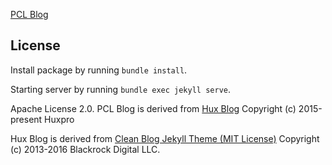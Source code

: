 [PCL Blog]()

License
-------

Install package by running `bundle install`.

Starting server by running `bundle exec jekyll serve`.

Apache License 2.0.
PCL Blog is derived from [Hux Blog](https://huangxuan.me)
Copyright (c) 2015-present Huxpro

Hux Blog is derived from [Clean Blog Jekyll Theme (MIT License)](https://github.com/BlackrockDigital/startbootstrap-clean-blog-jekyll/)
Copyright (c) 2013-2016 Blackrock Digital LLC.
